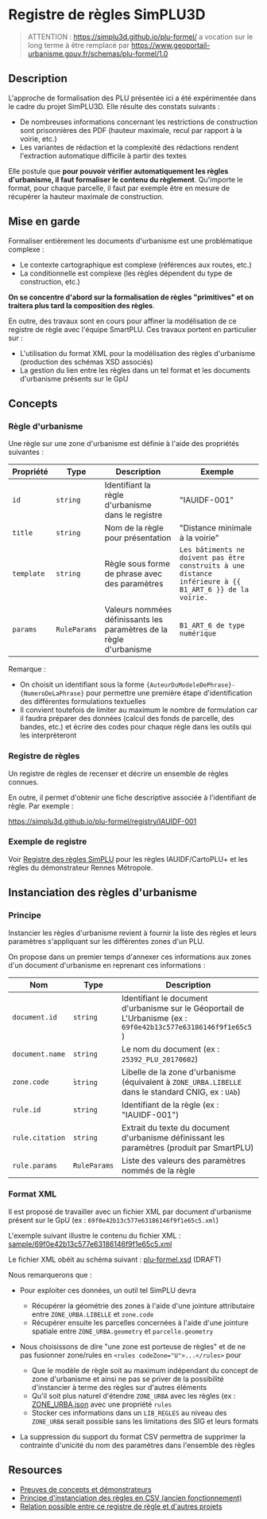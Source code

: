 # Registre de règles SimPLU3D

> ATTENTION : https://simplu3d.github.io/plu-formel/ a vocation sur le long terme à être remplacé par https://www.geoportail-urbanisme.gouv.fr/schemas/plu-formel/1.0

## Description

L'approche de formalisation des PLU présentée ici a été expérimentée dans le cadre du projet SimPLU3D. Elle résulte des constats suivants :

* De nombreuses informations concernant les restrictions de construction sont prisonnières des PDF (hauteur maximale, recul par rapport à la voirie, etc.)
* Les variantes de rédaction et la complexité des rédactions rendent l'extraction automatique difficile à partir des textes

Elle postule que **pour pouvoir vérifier automatiquement les règles d'urbanisme, il faut formaliser le contenu du règlement**. Qu'importe le format, pour chaque parcelle, il faut par exemple être en mesure de récupérer la hauteur maximale de construction.

## Mise en garde

Formaliser entièrement les documents d'urbanisme est une problématique complexe :

* Le contexte cartographique est complexe (références aux routes, etc.)
* La conditionnelle est complexe (les règles dépendent du type de construction, etc.)

**On se concentre d'abord sur la formalisation de règles "primitives" et on traitera plus tard la composition des règles**.

En outre, des travaux sont en cours pour affiner la modélisation de ce registre de règle avec l'équipe SmartPLU. Ces travaux portent en particulier sur :

* L'utilisation du format XML pour la modélisation des règles d'urbanisme (production des schémas XSD associés)
* La gestion du lien entre les règles dans un tel format et les documents d'urbanisme présents sur le GpU


## Concepts

### Règle d'urbanisme

Une règle sur une zone d'urbanisme est définie à l'aide des propriétés suivantes :

| Propriété  | Type         | Description                                                         | Exemple                                                                                                 |
| ---------- | ------------ | ------------------------------------------------------------------- | ------------------------------------------------------------------------------------------------------- |
| `id`       | `string`     | Identifiant la règle d'urbanisme dans le registre                   | "IAUIDF-001"                                                                                            |
| `title`    | `string`     | Nom de la règle pour présentation                                   | "Distance minimale à la voirie"                                                                         |
| `template` | `string`     | Règle sous forme de phrase avec des paramètres                      | `Les bâtiments ne doivent pas être construits à une distance inférieure à {{ B1_ART_6 }} de la voirie.` |
| `params`   | `RuleParams` | Valeurs nommées définissants les paramètres de la règle d'urbanisme | `B1_ART_6 de type numérique`                                                                            |

Remarque : 

* On choisit un identifiant sous la forme `{AuteurDuModeleDePhrase}-{NumeroDeLaPhrase}` pour permettre une première étape d'identification des différentes formulations textuelles
* Il convient toutefois de limiter au maximum le nombre de formulation car il faudra préparer des données (calcul des fonds de parcelle, des bandes, etc.) et écrire des codes pour chaque règle dans les outils qui les interprèteront

### Registre de règles

Un registre de règles de recenser et décrire un ensemble de règles connues.

En outre, il permet d'obtenir une fiche descriptive associée à l'identifiant de règle. Par exemple :

https://simplu3d.github.io/plu-formel/registry/IAUIDF-001



### Exemple de registre

Voir [Registre des règles SimPLU](registry/index.md) pour les règles IAUIDF/CartoPLU+ et les règles du démonstrateur Rennes Métropole.


## Instanciation des règles d'urbanisme

### Principe

Instancier les règles d'urbanisme revient à fournir la liste des règles et leurs paramètres s'appliquant sur les différentes zones d'un PLU. 

On propose dans un premier temps d'annexer ces informations aux zones d'un document d'urbanisme en reprenant ces informations :

| Nom             | Type         | Description                                                                                                     |
| --------------- | ------------ | --------------------------------------------------------------------------------------------------------------- |
| `document.id`   | `string`     | Identifiant le document d'urbanisme sur le Géoportail de L'Urbanisme (ex : `69f0e42b13c577e63186146f9f1e65c5` ) |
| `document.name` | `string`     | Le nom du document (ex : `25392_PLU_20170602`)                                                                  |
| `zone.code`     | ̀`string`     | Libelle de la zone d'urbanisme (équivalent à `ZONE_URBA.LIBELLE` dans le standard CNIG, ex : `UAb`)             |
| `rule.id`       | `string`     | Identifiant de la règle (ex : "IAUIDF-001")                                                                     |
| `rule.citation` | `string`     | Extrait du texte du document d'urbanisme définissant les paramètres (produit par SmartPLU)                      |
| `rule.params`   | `RuleParams` | Liste des valeurs des paramètres nommés de la règle                                                             |

### Format XML

Il est proposé de travailler avec un fichier XML par document d'urbanisme présent sur le GpU (ex : `69f0e42b13c577e63186146f9f1e65c5.xml`)

L'exemple suivant illustre le contenu du fichier XML : [sample/69f0e42b13c577e63186146f9f1e65c5.xml](sample/69f0e42b13c577e63186146f9f1e65c5.xml)

Le fichier XML obéit au schéma suivant : [plu-formel.xsd](plu-formel.xsd) (DRAFT)

Nous remarquerons que :

* Pour exploiter ces données, un outil tel SimPLU devra 
  * Récupérer la géométrie des zones à l'aide d'une jointure attributaire entre `ZONE_URBA.LIBELLE` et `zone.code`
  * Récupérer ensuite les parcelles concernées à l'aide d'une jointure spatiale entre `ZONE_URBA.geometry` et `parcelle.geometry`

* Nous choisissons de dire "une zone est porteuse de règles" et de ne pas fusionner zone/rules en `<rules codeZone="U">...</rules>` pour
  * Que le modèle de règle soit au maximum indépendant du concept de zone d'urbanisme et ainsi ne pas se priver de la possibilité d'instancier à terme des règles sur d'autres éléments
  * Qu'il soit plus naturel d'étendre `ZONE_URBA` avec les règles (ex : [ZONE_URBA.json](sample/69f0e42b13c577e63186146f9f1e65c5/ZONE_URBA.geojson) avec une propriété `rules`
  * Stocker ces informations dans un `LIB_REGLES` au niveau des `ZONE_URBA` serait possible sans les limitations des SIG et leurs formats

* La suppression du support du format CSV permettra de supprimer la contrainte d'unicité du nom des paramètres dans l'ensemble des règles

## Resources

* [Preuves de concepts et démonstrateurs](poc.md)
* [Principe d'instanciation des règles en CSV (ancien fonctionnement)](legacy-csv.md)
* [Relation possible entre ce registre de règle et d'autres projets](projects.md)
